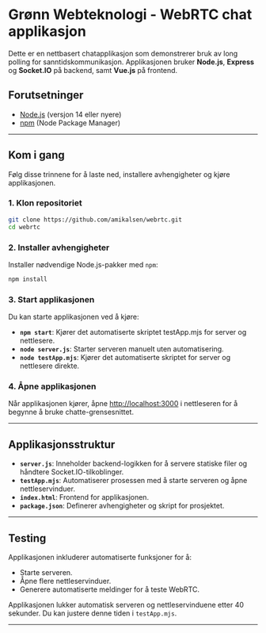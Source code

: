 # Grønn Webteknologi - WebRTC chat applikasjon

Dette er en nettbasert chatapplikasjon som demonstrerer bruk av long polling for sanntidskommunikasjon. Applikasjonen bruker **Node.js**, **Express** og **Socket.IO** på backend, samt **Vue.js** på frontend.



## Forutsetninger

- [Node.js](https://nodejs.org) (versjon 14 eller nyere)
- [npm](https://www.npmjs.com/) (Node Package Manager)

---

## Kom i gang

Følg disse trinnene for å laste ned, installere avhengigheter og kjøre applikasjonen.

### 1. Klon repositoriet

```bash
git clone https://github.com/amikalsen/webrtc.git
cd webrtc
```

### 2. Installer avhengigheter

Installer nødvendige Node.js-pakker med `npm`:

```bash
npm install
```

### 3. Start applikasjonen

Du kan starte applikasjonen ved å kjøre:

- **`npm start`**: Kjører det automatiserte skriptet testApp.mjs for server og nettlesere.
- **`node server.js`**: Starter serveren manuelt uten automatisering.
- **`node testApp.mjs`**: Kjører det automatiserte skriptet for server og nettlesere direkte.


### 4. Åpne applikasjonen

Når applikasjonen kjører, åpne [http://localhost:3000](http://localhost:3000) i nettleseren for å begynne å bruke chatte-grensesnittet.

---

## Applikasjonsstruktur

- **`server.js`**: Inneholder backend-logikken for å servere statiske filer og håndtere Socket.IO-tilkoblinger.
- **`testApp.mjs`**: Automatiserer prosessen med å starte serveren og åpne nettleservinduer.
- **`index.html`**: Frontend for applikasjonen.
- **`package.json`**: Definerer avhengigheter og skript for prosjektet.

---

## Testing

Applikasjonen inkluderer automatiserte funksjoner for å:

- Starte serveren.
- Åpne flere nettleservinduer.
- Generere automatiserte meldinger for å teste WebRTC.

Applikasjonen lukker automatisk serveren og nettleservinduene etter 40 sekunder. Du kan justere denne tiden i `testApp.mjs`.

---